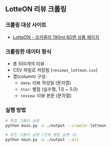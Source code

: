 ## LotteON 리뷰 크롤링

### 크롤링 대상 사이트
- [LotteON - 코카콜라 190ml 60캔 상품 페이지](https://www.lotteon.com/p/product/LD755546264)

### 크롤링한 데이터 형식
- 총 500개의 리뷰
- CSV 파일로 저장됨 (`reviews_lotteon.csv`)
- 열(column) 구성:
  - `date`: 리뷰 작성일 (문자열)
  - `star`: 별점 (실수형, 1.0 ~ 5.0)
  - `review`: 리뷰 본문 (문자열)

###  실행 방법

```bash
# 특정 크롤러 실행
python main.py -o ./output --crawler lotteon

# 모든 크롤러 실행 (전체 병합 실행 시)
python main.py -o ./output --all
